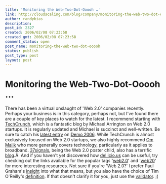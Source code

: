 ```yaml
---
title: 'Monitoring the Web-Two-Dot-Ooooh …'
link: http://cloudscaling.com/blog/company/monitoring-the-web-two-dot-ooooh/
author: randybias
description: 
post_id: 2327
created: 2006/02/08 07:23:58
created_gmt: 2006/02/08 07:23:58
comment_status: open
post_name: monitoring-the-web-two-dot-ooooh
status: publish
post_type: post
layout: post
---
```


# Monitoring the Web-Two-Dot-Ooooh …

There has been a virtual onslaught of 'Web 2.0' companies recently. Perhaps your business is in this category, perhaps not, but I've found there are a couple of key places to watch for the latest. I recommend starting with [TechCrunch](http://www.techcrunch.com/), which is a fantastic blog by Michael Arrington on Web 2.0 startups. It is regularly updated and Michael is succinct and well-written. Be sure to catch his [latest entry](http://www.techcrunch.com/2006/02/07/a-taste-of-demo-2006/) on [Demo 2006](http://www.demo.com/conf/index.html). While TechCrunch is almost exclusively focused on Web 2.0 startups, we also highly recommend [Om Malik](http://www.gigaom.com/) who more generally covers technology, particularly as it applies to broadband. [37signals](http://www.37signals.com/), being the Web 2.0 poster child, also has a terrific [blog](http://www.37signals.com/svn/).Â  And if you haven't yet discovered how [del.icio.us](http://del.icio.us/) can be useful, try checking out the links available for the popular tags '[web2.0](http://del.icio.us/popular/web2.0)' and '[web20](http://del.icio.us/popular/web20)' for more interesting resources. Not sure if you're 'Web 2.0?' I prefer Paul Graham's [insight](http://www.paulgraham.com/web20.html) into what that means, but you also have the choice of Tim O'Reilly's [definition](http://www.oreillynet.com/pub/a/oreilly/tim/news/2005/09/30/what-is-web-20.html). If that doesn't clarify it for you, just use the [validator](http://web2.0validator.com/). ;)